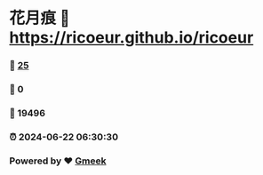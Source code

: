 # 花月痕 :link: https://ricoeur.github.io/ricoeur 
### :page_facing_up: [25](https://ricoeur.github.io/ricoeur/tag.html) 
### :speech_balloon: 0 
### :hibiscus: 19496 
### :alarm_clock: 2024-06-22 06:30:30 
### Powered by :heart: [Gmeek](https://github.com/Meekdai/Gmeek)
